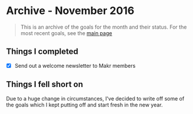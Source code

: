 # Archive - November 2016

> This is an archive of the goals for the month and their status. For the most recent goals, see the [main page](https://github.com/ajaykarwal/personal-goals)



## Things I completed

- [x] Send out a welcome newsletter to Makr members




## Things I fell short on

Due to a huge change in circumstances, I've decided to write off some of the goals which I kept putting off and start fresh in the new year.
